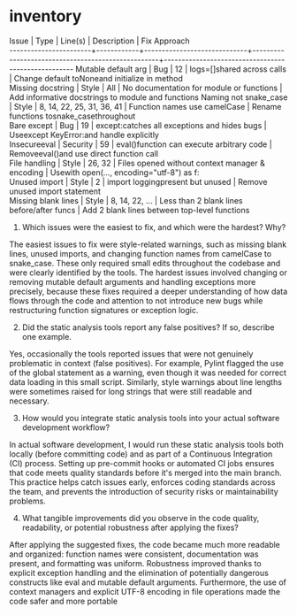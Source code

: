 # inventory
Issue                  |  Type      |  Line(s)                    |  Description                                      |  Fix Approach                                      
-----------------------+------------+-----------------------------+---------------------------------------------------+----------------------------------------------------
Mutable default arg    |  Bug       |  12                         |  logs=[]shared across calls                       |  Change default toNoneand initialize in method     
Missing docstring      |  Style     |  All                        |  No documentation for module or functions         |  Add informative docstrings to module and functions
Naming not snake_case  |  Style     |  8, 14, 22, 25, 31, 36, 41  |  Function names use camelCase                     |  Rename functions tosnake_casethroughout           
Bare except            |  Bug       |  19                         |  except:catches all exceptions and hides bugs     |  Useexcept KeyError:and handle explicitly          
Insecureeval           |  Security  |  59                         |  eval()function can execute arbitrary code        |  Removeeval()and use direct function call          
File handling          |  Style     |  26, 32                     |  Files opened without context manager & encoding  |  Usewith open(..., encoding="utf-8") as f:         
Unused import          |  Style     |  2                          |  import loggingpresent but unused                 |  Remove unused import statement                    
Missing blank lines    |  Style     |  8, 14, 22, ...             |  Less than 2 blank lines before/after funcs       |  Add 2 blank lines between top-level functions     


1. Which issues were the easiest to fix, and which were the hardest? Why?

The easiest issues to fix were style-related warnings, such as missing blank lines, unused imports, and changing function names from camelCase to snake_case. These only required small edits throughout the codebase and were clearly identified by the tools. The hardest issues involved changing or removing mutable default arguments and handling exceptions more precisely, because these fixes required a deeper understanding of how data flows through the code and attention to not introduce new bugs while restructuring function signatures or exception logic.

2. Did the static analysis tools report any false positives? If so, describe one example.

Yes, occasionally the tools reported issues that were not genuinely problematic in context (false positives). For example, Pylint flagged the use of the global statement as a warning, even though it was needed for correct data loading in this small script. Similarly, style warnings about line lengths were sometimes raised for long strings that were still readable and necessary.

3. How would you integrate static analysis tools into your actual software development workflow?

In actual software development, I would run these static analysis tools both locally (before committing code) and as part of a Continuous Integration (CI) process. Setting up pre-commit hooks or automated CI jobs ensures that code meets quality standards before it's merged into the main branch. This practice helps catch issues early, enforces coding standards across the team, and prevents the introduction of security risks or maintainability problems.

4. What tangible improvements did you observe in the code quality, readability, or potential robustness after applying the fixes?

After applying the suggested fixes, the code became much more readable and organized: function names were consistent, documentation was present, and formatting was uniform. Robustness improved thanks to explicit exception handling and the elimination of potentially dangerous constructs like eval and mutable default arguments. Furthermore, the use of context managers and explicit UTF-8 encoding in file operations made the code safer and more portable